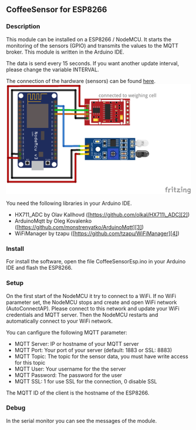 ## CoffeeSensor for ESP8266

### Description
This module can be installed on a ESP8266 / NodeMCU. It starts the monitoring of the sensors (GPIO) and transmits the values to the MQTT broker. 
This module is written in the Arduino IDE.

The data is send every 15 seconds. If you want another update interval, please change the variable INTERVAL.

The connection of the hardware (sensors) can be found [here][1].
![Plug-in board for ESP8266][image-1]

You need the following libraries in your Arduino IDE.

- HX711\_ADC by Olav Kallhovd ([https://github.com/olkal/HX711\_ADC][2])
- ArduinoMqtt by Oleg Kovalenko ([https://github.com/monstrenyatko/ArduinoMqtt][3])
- WiFiManager by tzapu ([https://github.com/tzapu/WiFiManager][4])

### Install
For install the software, open the file CoffeeSensorEsp.ino in your Arduino IDE and flash the ESP8266.

### Setup
On the first start of the NodeMCU it try to connect to a WiFi. If no WiFi parameter set, the NodeMCU stops and create and open WiFi network (AutoConnectAP). 
Please connect to this network and update your WiFi credentials and MQTT server. Then the NodeMCU restarts and automatically connect to your WiFi network.

You can canfigure the following MQTT parameter:

- MQTT Server: IP or hostname of your MQTT server
- MQTT Port: Your port of your server (default: 1883 or SSL: 8883)
- MQTT Topic: The topic for the sensor data, you must have write access for this topic
- MQTT User: Your username for the the server
- MQTT Password: The password for the user
- MQTT SSL: 1 for use SSL for the connection, 0 disable SSL

The MQTT ID of the client is the hostname of the ESP8266.
 

### Debug
In the serial monitor you can see the messages of the module.

[1]:	../documentation/CoffeeSensorEsp.fzz
[2]:	https://github.com/olkal/HX711_ADC "GitHub for HX711"
[3]:    https://github.com/monstrenyatko/ArduinoMqtt "GitHub for ArdunioMqtt"
[4]:    https://github.com/tzapu/WiFiManager "GitHub for WiFiManager"

[image-1]:	../documentation/CoffeeSensorEsp_Plug-in_board.png "Plug-in board for ESP8266"